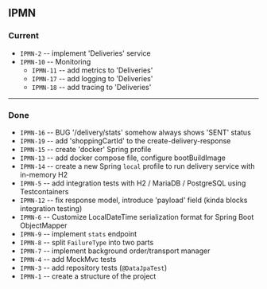 ## IPMN

### Current

- `IPMN-2` -- implement 'Deliveries' service
- `IPMN-10` -- Monitoring
  - `IPMN-11` -- add metrics to 'Deliveries'
  - `IPMN-17` -- add logging to 'Deliveries'
  - `IPMN-18` -- add tracing to 'Deliveries'

---------

### Done

- `IPMN-16` -- BUG '/delivery/stats' somehow always shows 'SENT' status
- `IPMN-19` -- add 'shoppingCartId' to the create-delivery-response
- `IPMN-15` -- create 'docker' Spring profile
- `IPMN-13` -- add docker compose file, configure bootBuildImage
- `IPMN-14` -- create a new Spring `local` profile to run delivery service with in-memory H2
- `IPMN-5` -- add integration tests with H2 / MariaDB / PostgreSQL using Testcontainers
- `IPMN-12` -- fix response model, introduce 'payload' field (kinda blocks integration testing)
- `IPMN-6` -- Customize LocalDateTime serialization format for Spring Boot ObjectMapper
- `IPMN-9` -- implement `stats` endpoint
- `IPMN-8` -- split `FailureType` into two parts
- `IPMN-7` -- implement background order/transport manager
- `IPMN-4` -- add MockMvc tests
- `IPMN-3` -- add repository tests (`@DataJpaTest`)
- `IPMN-1` -- create a structure of the project
